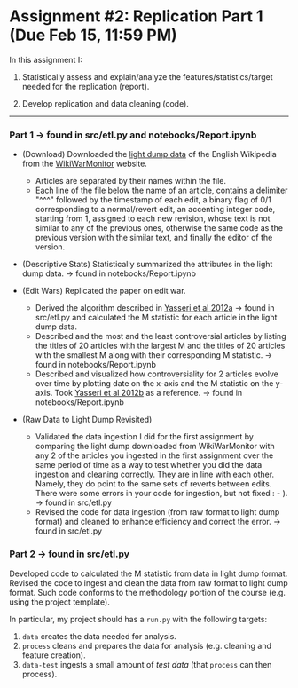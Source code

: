 Assignment #2: Replication Part 1 (Due Feb 15, 11:59 PM)
===============================

In this assignment I:

1.  Statistically assess and explain/analyze the features/statistics/target 
    needed for the replication (report).
    
2.  Develop replication and data cleaning (code).

* * * * *

### Part 1 -> found in src/etl.py and notebooks/Report.ipynb

* (Download) Downloaded the 
    [light dump data](http://wwm.phy.bme.hu/LD/ld_en_wiki.zip) 
    of the English Wikipedia from the 
    [WikiWarMonitor](http://wwm.phy.bme.hu/light.html) website. 
    -   Articles are separated by their names within the file. 
    -   Each line of the file below the name of an article, contains a 
        delimiter "^^^" followed by the timestamp of each edit, a binary flag 
        of 0/1 corresponding to a normal/revert edit, an accenting integer 
        code, starting from 1, assigned to each new revision, whose text is 
        not similar to any of the previous ones, otherwise the same code as 
        the previous version with the similar text, and finally the editor of 
        the version.

* (Descriptive Stats) Statistically summarized the attributes in the light dump 
    data. -> found in notebooks/Report.ipynb

* (Edit Wars) Replicated the paper on edit war.
    -   Derived the algorithm described in [Yasseri et al 2012a](https://arxiv.org/pdf/1107.3689.pdf) -> found in src/etl.py
        and calculated the M statistic for each article in the light dump data.
    -   Described and the most and the least controversial articles by listing 
        the titles of 20 articles with the largest M and the titles of 20 
        articles with the smallest M along with their corresponding M 
        statistic. -> found in notebooks/Report.ipynb
    -   Described and visualized how controversiality for 2 articles evolve 
        over time by plotting date on the x-axis and the M statistic on the
        y-axis. Took [Yasseri et al 2012b](https://journals.plos.org/plosone/article?id=10.1371/journal.pone.0038869) 
        as a reference.  -> found in notebooks/Report.ipynb
        
* (Raw Data to Light Dump Revisited) 
    -   Validated the data ingestion I did for the first assignment by 
        comparing the light dump downloaded from WikiWarMonitor with any 
        2 of the articles you ingested in the first assignment over the same 
        period of time as a way to test whether you did the data ingestion and 
        cleaning correctly. 
        They are in line with each other. Namely, they do point to the same
        sets of reverts between edits.
        There were some errors in your code for ingestion, but not fixed : - ). 
        -> found in src/etl.py
    -   Revised the code for data ingestion (from raw format to light dump 
        format) and cleaned to enhance efficiency and correct the error.
        -> found in src/etl.py


### Part 2 -> found in src/etl.py

Developed code to calculated the M statistic from data in light dump format. 
Revised the code to ingest and clean the data from raw format to light dump 
format. Such code conforms to the methodology portion of the course 
(e.g. using the project template).

In particular, my project should has a `run.py` with the following
targets:
1. `data` creates the data needed for analysis.
2. `process` cleans and prepares the data for analysis (e.g. cleaning
   and feature creation).
3. `data-test` ingests a small amount of *test data* (that `process`
   can then process).
